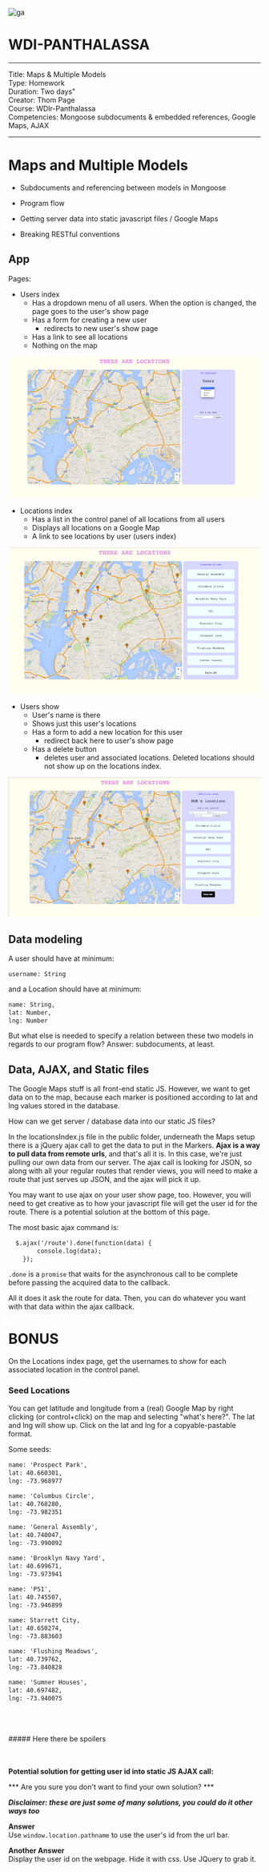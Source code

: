 ![ga](http://mobbook.generalassemb.ly/ga_cog.png)

# WDI-PANTHALASSA

---
Title: Maps & Multiple Models <br>
Type: Homework<br>
Duration: Two days" <br>
Creator: Thom Page <br>
Course: WDIr-Panthalassa<br>
Competencies: Mongoose subdocuments & embedded references, Google Maps, AJAX <br>

---

# Maps and Multiple Models


- Subdocuments and referencing between models in Mongoose

- Program flow

- Getting server data into static javascript files / Google Maps

- Breaking RESTful conventions



## App

Pages:
  
- Users index
  - Has a dropdown menu of all users. When the option is changed, the page goes to the user's show page
  - Has a form for creating a new user
  	- redirects to new user's show page
  - Has a link to see all locations 
  - Nothing on the map

![](usersindex.png)

- Locations index
  - Has a list in the control panel of all locations from all users
  - Displays all locations on a Google Map
  - A link to see locations by user (users index)

![](locationsindex.png) 

- Users show
  - User's name is there
  - Shows just this user's locations
  - Has a form to add a new location for this user
  	- redirect back here to user's show page
  - Has a delete button
    - deletes user and associated locations. Deleted locations should not show up on the locations index.
  
![](usersshow.png)
  
## Data modeling

A user should have at minimum:

```
username: String
```

and a Location should have at minimum:

```
name: String,
lat: Number,
lng: Number
```

But what else is needed to specify a relation between these two models in regards to our program flow? Answer: subdocuments, at least.
 



## Data, AJAX, and Static files

The Google Maps stuff is all front-end static JS. However, we want to get data on to the map, because each marker is positioned according to lat and lng values stored in the database.

How can we get server / database data into our static JS files?

In the locationsIndex.js file in the public folder, underneath the Maps setup there is a jQuery ajax call to get the data to put in the Markers. **Ajax is a way to pull data from remote urls**, and that's all it is. In this case, we're just pulling our own data from our server. The ajax call is looking for JSON, so along with all your regular routes that render views, you will need to make a route that just serves up JSON, and the ajax will pick it up.

You may want to use ajax on your user show page, too. However, you will need to get creative as to how your javascript file will get the user id for the route. There is a potential solution at the bottom of this page.

The most basic ajax command is:

```
  $.ajax('/route').done(function(data) {
        console.log(data);
    });
```

`.done` is a `promise` that waits for the asynchronous call to be complete before passing the acquired data to the callback.

All it does it ask the route for data. Then, you can do whatever you want with that data within the ajax callback.


# BONUS

On the Locations index page, get the usernames to show for each associated location in the control panel.


### Seed Locations

You can get latitude and longitude from a (real) Google Map by right clicking (or control+click) on the map and selecting "what's here?". The lat and lng will show up. Click on the lat and lng for a copyable-pastable format.

Some seeds:

```
name: 'Prospect Park',
lat: 40.660301, 
lng: -73.968977
```

```
name: 'Columbus Circle',
lat: 40.768280,
lng: -73.982351
```

```
name: 'General Assembly',
lat: 40.740047,
lng: -73.990092
```

```
name: 'Brooklyn Navy Yard',
lat: 40.699671,
lng: -73.973941
```

```
name: 'PS1',
lat: 40.745507, 
lng: -73.946899
``` 

```
name: Starrett City,
lat: 40.650274,
lng: -73.883603
```

```
name: 'Flushing Meadows',
lat: 40.739762, 
lng: -73.840828
```

```
name: 'Sumner Houses',
lat: 40.697482, 
lng: -73.940075
```

<br>
<br>
<br>
##### Here there be spoilers
<br>
<br>
<br>
 
**Potential solution for getting user id into static JS AJAX call:**

*** Are you sure you don't want to find your own solution? ***

***Disclaimer: these are just some of many solutions, you could do it other ways too***

**Answer**  
Use `window.location.pathname` to use the user's id from the url bar. 

**Another Answer**  
Display the user id on the webpage. Hide it with css. Use JQuery to grab it.